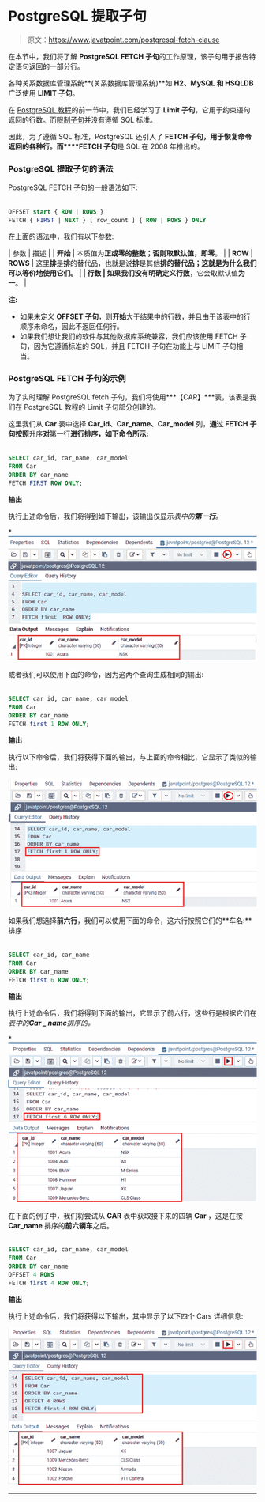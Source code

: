 # PostgreSQL 提取子句

> 原文：<https://www.javatpoint.com/postgresql-fetch-clause>

在本节中，我们将了解 **PostgreSQL FETCH 子句**的工作原理，该子句用于报告特定语句返回的一部分行。

各种关系数据库管理系统**(关系数据库管理系统)**如 **H2、MySQL 和 HSQLDB** 广泛使用 **LIMIT 子句**。

在 [PostgreSQL 教程](https://www.javatpoint.com/postgresql-tutorial)的前一节中，我们已经学习了 **Limit 子句**，它用于约束语句返回的行数。而[限制子句](postgresql-limit)并没有遵循 SQL 标准。

因此，为了遵循 SQL 标准，PostgreSQL 还引入了 **FETCH 子句，用于恢复命令返回的各种行。而****FETCH 子句**是 SQL 在 2008 年推出的。

### PostgreSQL 提取子句的语法

PostgreSQL FETCH 子句的一般语法如下:

```sql

OFFSET start { ROW | ROWS }
FETCH { FIRST | NEXT } [ row_count ] { ROW | ROWS } ONLY

```

在上面的语法中，我们有以下参数:

| 参数 | 描述 |
| **开始** | 本质值为**正或零的整数；**否则取默认值，即**零**。 |
| **ROW &#124; ROWS** | 这里**排**是**排**的替代品，也就是说**排**是其他**排的替代品；**这就是为什么我们可以等价地使用它们。 |
| **行数** | 如果我们没有明确定义**行数**，它会取默认值**为一**。 |

**注:**

*   如果未定义 **OFFSET 子句**，则**开始**大于结果中的行数，并且由于该表中的行顺序未命名，因此不返回任何行。
*   如果我们想让我们的软件与其他数据库系统兼容，我们应该使用 FETCH 子句，因为它遵循标准的 SQL，并且 FETCH 子句在功能上与 LIMIT 子句相当。

### PostgreSQL FETCH 子句的示例

为了实时理解 PostgreSQL fetch 子句，我们将使用***【CAR】***表，该表是我们在 PostgreSQL 教程的 Limit 子句部分创建的。

这里我们从 **Car** 表中选择 **Car_id、Car_name、Car_model** 列，**通过 **FETCH** 子句按照**升序**对**第一行**进行排序，如下命令所示:**

```sql

SELECT car_id, car_name, car_model
FROM Car
ORDER BY car_name 
FETCH FIRST ROW ONLY;

```

**输出**

执行上述命令后，我们将得到如下输出，该输出仅显示*表中的**第一行**。*

*![PostgreSQL Fetch Clause](img/774218e387622c2d37b2f2096ed16c44.png)

或者我们可以使用下面的命令，因为这两个查询生成相同的输出:

```sql

SELECT car_id, car_name, car_model
FROM Car
ORDER BY car_name 
FETCH first 1 ROW ONLY;

```

**输出**

执行以下命令后，我们将获得下面的输出，与上面的命令相比，它显示了类似的输出:

![PostgreSQL Fetch Clause](img/86cc2524771e84af4ccc7dfa028caacd.png)

如果我们想选择**前六行**，我们可以使用下面的命令，这六行按照它们的**车名:**排序

```sql

SELECT car_id, car_name
FROM Car
ORDER BY car_name 
FETCH first 6 ROW ONLY;

```

**输出**

执行上述命令后，我们将得到下面的输出，它显示了前六行，这些行是根据它们在*表中的**Car _ name**排序的。*

*![PostgreSQL Fetch Clause](img/f5cb13a9b881e46829d43afcdc2d1885.png)

在下面的例子中，我们将尝试从 **CAR** 表中获取接下来的四辆 **Car** ，这是在按 **Car_name** 排序的**前六辆车**之后。

```sql

SELECT car_id, car_name, car_model
FROM Car
ORDER BY car_name
OFFSET 4 ROWS 
FETCH first 4 ROW ONLY;

```

**输出**

执行上述命令后，我们将获得以下输出，其中显示了以下四个 Cars 详细信息:

![PostgreSQL Fetch Clause](img/2909de52bbab3b4811d253eca0ee7e96.png)

* * ***